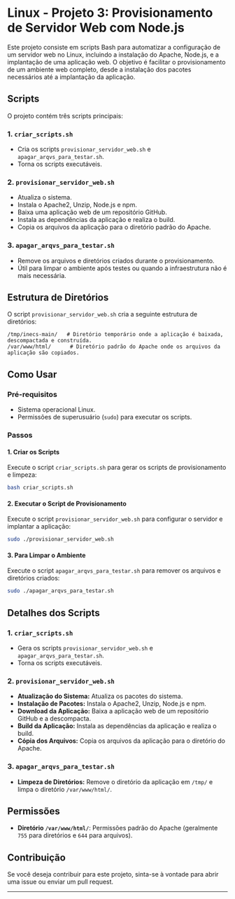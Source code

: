 # Linux - Projeto 3: Provisionamento de Servidor Web com Node.js

Este projeto consiste em scripts Bash para automatizar a configuração de um servidor web no Linux, incluindo a instalação do Apache, Node.js, e a implantação de uma aplicação web. O objetivo é facilitar o provisionamento de um ambiente web completo, desde a instalação dos pacotes necessários até a implantação da aplicação.

## Scripts
O projeto contém três scripts principais:

### 1. `criar_scripts.sh`
- Cria os scripts `provisionar_servidor_web.sh` e `apagar_arqvs_para_testar.sh`.
- Torna os scripts executáveis.

### 2. `provisionar_servidor_web.sh`
- Atualiza o sistema.
- Instala o Apache2, Unzip, Node.js e npm.
- Baixa uma aplicação web de um repositório GitHub.
- Instala as dependências da aplicação e realiza o build.
- Copia os arquivos da aplicação para o diretório padrão do Apache.

### 3. `apagar_arqvs_para_testar.sh`
- Remove os arquivos e diretórios criados durante o provisionamento.
- Útil para limpar o ambiente após testes ou quando a infraestrutura não é mais necessária.

## Estrutura de Diretórios
O script `provisionar_servidor_web.sh` cria a seguinte estrutura de diretórios:
```
/tmp/inecs-main/   # Diretório temporário onde a aplicação é baixada, descompactada e construída.
/var/www/html/      # Diretório padrão do Apache onde os arquivos da aplicação são copiados.
```

## Como Usar

### **Pré-requisitos**
- Sistema operacional Linux.
- Permissões de superusuário (`sudo`) para executar os scripts.

### **Passos**

#### **1. Criar os Scripts**
Execute o script `criar_scripts.sh` para gerar os scripts de provisionamento e limpeza:
```bash
bash criar_scripts.sh
```

#### **2. Executar o Script de Provisionamento**
Execute o script `provisionar_servidor_web.sh` para configurar o servidor e implantar a aplicação:
```bash
sudo ./provisionar_servidor_web.sh
```

#### **3. Para Limpar o Ambiente**
Execute o script `apagar_arqvs_para_testar.sh` para remover os arquivos e diretórios criados:
```bash
sudo ./apagar_arqvs_para_testar.sh
```

## Detalhes dos Scripts

### **1. `criar_scripts.sh`**
- Gera os scripts `provisionar_servidor_web.sh` e `apagar_arqvs_para_testar.sh`.
- Torna os scripts executáveis.

### **2. `provisionar_servidor_web.sh`**
- **Atualização do Sistema:** Atualiza os pacotes do sistema.
- **Instalação de Pacotes:** Instala o Apache2, Unzip, Node.js e npm.
- **Download da Aplicação:** Baixa a aplicação web de um repositório GitHub e a descompacta.
- **Build da Aplicação:** Instala as dependências da aplicação e realiza o build.
- **Cópia dos Arquivos:** Copia os arquivos da aplicação para o diretório do Apache.

### **3. `apagar_arqvs_para_testar.sh`**
- **Limpeza de Diretórios:** Remove o diretório da aplicação em `/tmp/` e limpa o diretório `/var/www/html/`.

## Permissões
- **Diretório `/var/www/html/`**: Permissões padrão do Apache (geralmente `755` para diretórios e `644` para arquivos).

## Contribuição
Se você deseja contribuir para este projeto, sinta-se à vontade para abrir uma issue ou enviar um pull request.

---

